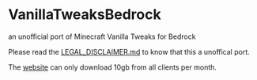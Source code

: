 # VanillaTweaksBedrock

an unofficial port of Minecraft Vanilla Tweaks for Bedrock

Please read the [LEGAL_DISCLAIMER.md](LEGAL_DISCLAIMER.md) to know that this a unoffical port.

The [website](https://vanillatweaksbedrock.web.app/) can only download 10gb from all clients per month.